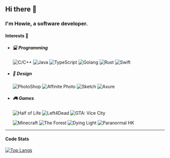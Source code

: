 ## Hi there 👋

### I'm Howie, a software developer.

#### Interests 🥳

-   ##### 💻 Programming

    ![C/C++](<https://img.shields.io/badge/C/C++-rgba(52,199,89,1)>)
    ![Java](<https://img.shields.io/badge/Java-rgba(200,230,11,1)>)
    ![TypeScript](<https://img.shields.io/badge/TypeScript-rgba(12864,200,1)>)
    ![Golang](<https://img.shields.io/badge/Golang-rgba(90,200,250,1)>)
    ![Rust](<https://img.shields.io/badge/Rust-rgba(255,59,48,1)>)
    ![Swift](<https://img.shields.io/badge/Swift-rgba(128,128,255,1)>)

-   ##### 🎨 Design

    ![PhotoShop](<https://img.shields.io/badge/PhotoShop-rgba(0,30,255,1)>)
    ![Affinite Photo](<https://img.shields.io/badge/Affinite%20Photo-rgba(0,128,255,1)>)
    ![Sketch](<https://img.shields.io/badge/Sketch-rgba(255,0,128,1)>)
    ![Axure](<https://img.shields.io/badge/Axure-rgba(255,255,128,1)>)

-   ##### 🎮 Games

    ![Half of Life](<https://img.shields.io/badge/Half%20of%20Life-rgba(0,122,255,1)>)
    ![Left4Dead](<https://img.shields.io/badge/Left4Dead-rgba(123, 104, 238)>)
    ![GTA: Vice City](<https://img.shields.io/badge/GTA: Vice City-rgba(0,200,200,1)>)

    ![Minecraft](<https://img.shields.io/badge/Minecraft-rgba(175, 238, 238)>)
    ![The Forest](<https://img.shields.io/badge/The%20Forest-rgba(255, 128, 0)>)
    ![Dying Light](<https://img.shields.io/badge/Dying%20Light-rgba(0,220,128,1)>)
    ![Paranormal HK](<https://img.shields.io/badge/Paranormal HK-rgba(255,0,0,1)>)

---

#### Code Stats

[![Top Langs](https://github-readme-stats.vercel.app/api/top-langs/?username=howieyoung91&hide=html&layout=compact)](https://github.com/anuraghazra/github-readme-stats)

<!-- ![alt](https://stats.justsong.cn/api/bilibili/?id=93335880) -->

<!-- ![alt](https://stats.justsong.cn/api/leetcode?username=howieyoung&cn=true) -->
<!-- ![GitHub Streak](https://github-readme-streak-stats.herokuapp.com?user=howieyoung91&date_format=%5BY.%5Dn.j) -->

<!-- ![alt](https://activity-graph.herokuapp.com/graph?username=howieyoung91&theme=xcode) -->

<!-- ![Metrics](https://metrics.lecoq.io/howieyoung91?template=classic&base.indepth=false&config.timezone=Asia%2FShanghai) -->
<!-- [![trophy](https://github-profile-trophy.vercel.app/?username=howieyoung91&theme=onedark)](https://github.com/ryo-ma/github-profile-trophy) -->
